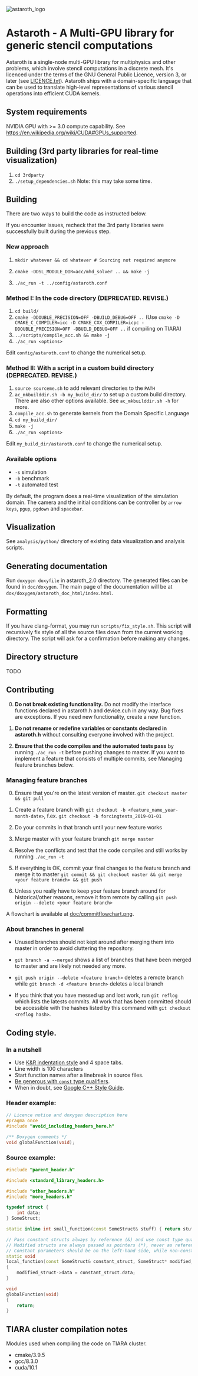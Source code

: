![astaroth_logo](./doc/astaroth_logo.svg "Astaroth Sigil")

# Astaroth - A Multi-GPU library for generic stencil computations

Astaroth is a single-node multi-GPU library for multiphysics and other problems, which involve stencil computations in a discrete mesh. It's licenced under the terms of the GNU General Public Licence, version 3, or later (see [LICENCE.txt](https://bitbucket.org/miikkavaisala/astaroth-code/src/master/astaroth_2.0/LICENCE.txt)). Astaroth ships with a domain-specific language that can be used to translate high-level representations of various stencil operations into efficient CUDA kernels.

## System requirements

NVIDIA GPU with >= 3.0 compute capability. See https://en.wikipedia.org/wiki/CUDA#GPUs_supported.

## Building (3rd party libraries for real-time visualization)

1. `cd 3rdparty`
1. `./setup_dependencies.sh` Note: this may take some time.

## Building 

There are two ways to build the code as instructed below. 

If you encounter issues, recheck that the 3rd party libraries were successfully built during the previous step.


### New approach


1. `mkdir whatever && cd whatever # Sourcing not required anymore`

1. `cmake -DDSL_MODULE_DIR=acc/mhd_solver .. && make -j`

1. `./ac_run -t ../config/astaroth.conf`


### Method I: In the code directory (DEPRECATED. REVISE.)

1. `cd build/`
1. `cmake -DDOUBLE_PRECISION=OFF -DBUILD_DEBUG=OFF ..` (Use `cmake -D CMAKE_C_COMPILER=icc -D CMAKE_CXX_COMPILER=icpc -DDOUBLE_PRECISION=OFF -DBUILD_DEBUG=OFF ..` if compiling on TIARA)
1. `../scripts/compile_acc.sh && make -j`
1. `./ac_run <options>`

Edit `config/astaroth.conf` to change the numerical setup. 

### Method II: With a script in a custom build directory (DEPRECATED. REVISE.) 

1. `source sourceme.sh` to add relevant directories to the `PATH`
1. `ac_mkbuilddir.sh -b my_build_dir/` to set up a custom build directory. There are also other options available. See `ac_mkbuilddir.sh -h` for more. 
1. `compile_acc.sh` to generate kernels from the Domain Specific Language 
1. `cd my_build_dir/` 
1. `make -j`
1. `./ac_run <options>`

Edit `my_build_dir/astaroth.conf` to change the numerical setup. 

### Available options

- `-s` simulation
- `-b` benchmark
- `-t` automated test 

By default, the program does a real-time visualization of the simulation domain. The camera and the initial conditions can be controller by `arrow keys`, `pgup`, `pgdown` and `spacebar`.

## Visualization 

See `analysis/python/` directory of existing data visualization and analysis scripts.  

## Generating documentation

Run `doxygen doxyfile` in astaroth_2.0 directory. The generated files can be found in `doc/doxygen`. The main page of the documentation will be at `dox/doxygen/astaroth_doc_html/index.html`.

## Formatting

If you have clang-format, you may run `scripts/fix_style.sh`. This script will recursively fix style of all the source files down from the current working directory. The script will ask for a confirmation before making any changes. 

## Directory structure
TODO

## Contributing

0. **Do not break existing functionality.** Do not modify the interface functions declared in astaroth.h and device.cuh in any way. Bug fixes are exceptions. If you need new functionality, create a new function.

0. **Do not rename or redefine variables or constants declared in astaroth.h** without consulting everyone involved with the project.

0. **Ensure that the code compiles and the automated tests pass** by running `./ac_run -t` before pushing changes to master. If you want to implement a feature that consists of multiple commits, see Managing feature branches below.

### Managing feature branches 

0. Ensure that you're on the latest version of master. `git checkout master && git pull`

0. Create a feature branch with `git checkout -b <feature_name_year-month-date>`, f.ex. `git checkout -b forcingtests_2019-01-01`

0. Do your commits in that branch until your new feature works

0. Merge master with your feature branch `git merge master`

0. Resolve the conflicts and test that the code compiles and still works by running `./ac_run -t`

0. If everything is OK, commit your final changes to the feature branch and merge it to master `git commit && git checkout master && git merge <your feature branch> && git push`

0. Unless you really have to keep your feature branch around for historical/other reasons, remove it from remote by calling `git push origin --delete <your feature branch>`

A flowchart is available at [doc/commitflowchart.png](https://bitbucket.org/jpekkila/astaroth/src/2d91df19dcb3/doc/commitflowchart.png?at=master).

### About branches in general

* Unused branches should not kept around after merging them into master in order to avoid cluttering the repository. 

* `git branch -a --merged` shows a list of branches that have been merged to master and are likely not needed any more.

* `git push origin --delete <feature branch>` deletes a remote branch while `git branch -d <feature branch>` deletes a local branch

* If you think that you have messed up and lost work, run `git reflog` which lists the latests commits. All work that has been committed should be accessible with the hashes listed by this command with `git checkout <reflog hash>`.

## Coding style.

### In a nutshell
- Use [K&R indentation style](https://en.wikipedia.org/wiki/Indentation_style#K&R_style) and 4 space tabs. 
- Line width is 100 characters
- Start function names after a linebreak in source files. 
- [Be generous with `const` type qualifiers](https://isocpp.org/wiki/faq/const-correctness). 
- When in doubt, see [Google C++ Style Guide](https://google.github.io/styleguide/cppguide.html).

### Header example:
```cpp
// Licence notice and doxygen description here
#pragma once
#include "avoid_including_headers_here.h"

/** Doxygen comments */
void globalFunction(void);
```


### Source example:
```cpp
#include "parent_header.h"

#include <standard_library_headers.h>

#include "other_headers.h"
#include "more_headers.h"

typedef struct {
	int data;
} SomeStruct;

static inline int small_function(const SomeStruct& stuff) { return stuff.data; }

// Pass constant structs always by reference (&) and use const type qualifier.
// Modified structs are always passed as pointers (*), never as references.
// Constant parameters should be on the left-hand side, while non-consts go to the right.
static void
local_function(const SomeStruct& constant_struct, SomeStruct* modified_struct)
{
	modified_struct->data = constant_struct.data;
}

void
globalFunction(void)
{
	return;
}
```
## TIARA cluster compilation notes

Modules used when compiling the code on TIARA cluster. 

  * cmake/3.9.5
  * gcc/8.3.0
  * cuda/10.1


